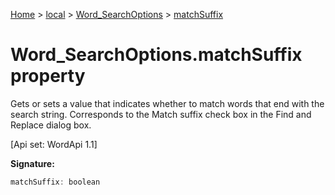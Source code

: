 [Home](./index) &gt; [local](local.md) &gt; [Word\_SearchOptions](local.word_searchoptions.md) &gt; [matchSuffix](local.word_searchoptions.matchsuffix.md)

# Word\_SearchOptions.matchSuffix property

Gets or sets a value that indicates whether to match words that end with the search string. Corresponds to the Match suffix check box in the Find and Replace dialog box. 

 \[Api set: WordApi 1.1\]

**Signature:**
```javascript
matchSuffix: boolean
```
